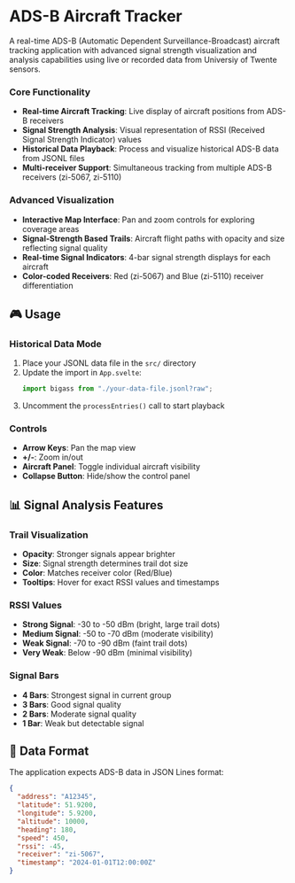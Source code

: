 # ADS-B Aircraft Tracker

A real-time ADS-B (Automatic Dependent Surveillance-Broadcast) aircraft tracking application with advanced signal strength visualization and analysis capabilities using live or recorded data from Universiy of Twente sensors. 

### Core Functionality
- **Real-time Aircraft Tracking**: Live display of aircraft positions from ADS-B receivers
- **Signal Strength Analysis**: Visual representation of RSSI (Received Signal Strength Indicator) values
- **Historical Data Playback**: Process and visualize historical ADS-B data from JSONL files
- **Multi-receiver Support**: Simultaneous tracking from multiple ADS-B receivers (zi-5067, zi-5110)

### Advanced Visualization
- **Interactive Map Interface**: Pan and zoom controls for exploring coverage areas
- **Signal-Strength Based Trails**: Aircraft flight paths with opacity and size reflecting signal quality
- **Real-time Signal Indicators**: 4-bar signal strength displays for each aircraft
- **Color-coded Receivers**: Red (zi-5067) and Blue (zi-5110) receiver differentiation

## 🎮 Usage

### Historical Data Mode
1. Place your JSONL data file in the `src/` directory
2. Update the import in `App.svelte`:
   ```typescript
   import bigass from "./your-data-file.jsonl?raw";
   ```
3. Uncomment the `processEntries()` call to start playback

### Controls
- **Arrow Keys**: Pan the map view
- **+/-**: Zoom in/out
- **Aircraft Panel**: Toggle individual aircraft visibility
- **Collapse Button**: Hide/show the control panel

## 📊 Signal Analysis Features

### Trail Visualization
- **Opacity**: Stronger signals appear brighter
- **Size**: Signal strength determines trail dot size
- **Color**: Matches receiver color (Red/Blue)
- **Tooltips**: Hover for exact RSSI values and timestamps

### RSSI Values
- **Strong Signal**: -30 to -50 dBm (bright, large trail dots)
- **Medium Signal**: -50 to -70 dBm (moderate visibility)
- **Weak Signal**: -70 to -90 dBm (faint trail dots)
- **Very Weak**: Below -90 dBm (minimal visibility)

### Signal Bars
- **4 Bars**: Strongest signal in current group
- **3 Bars**: Good signal quality
- **2 Bars**: Moderate signal quality
- **1 Bar**: Weak but detectable signal


## 📄 Data Format

The application expects ADS-B data in JSON Lines format:
```json
{
  "address": "A12345",
  "latitude": 51.9200,
  "longitude": 5.9200,
  "altitude": 10000,
  "heading": 180,
  "speed": 450,
  "rssi": -45,
  "receiver": "zi-5067",
  "timestamp": "2024-01-01T12:00:00Z"
}
```